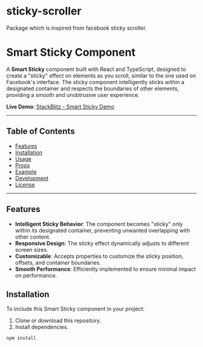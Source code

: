 # sticky-scroller

Package which is inspired from facebook sticky scroller.  

# Smart Sticky Component

A **Smart Sticky** component built with React and TypeScript, designed to create a "sticky" effect on elements as you scroll, similar to the one used on Facebook's interface. The sticky component intelligently sticks within a designated container and respects the boundaries of other elements, providing a smooth and unobtrusive user experience.

**Live Demo**: [StackBlitz - Smart Sticky Demo](https://stackblitz.com/edit/react-ts-m2ufcv)

---

## Table of Contents

- [Features](#features)
- [Installation](#installation)
- [Usage](#usage)
- [Props](#props)
- [Example](#example)
- [Development](#development)
- [License](#license)

---

## Features

- **Intelligent Sticky Behavior**: The component becomes "sticky" only within its designated container, preventing unwanted overlapping with other content.
- **Responsive Design**: The sticky effect dynamically adjusts to different screen sizes.
- **Customizable**: Accepts properties to customize the sticky position, offsets, and container boundaries.
- **Smooth Performance**: Efficiently implemented to ensure minimal impact on performance.

## Installation

To include this Smart Sticky component in your project:

1. Clone or download this repository.
2. Install dependencies.

```bash
npm install

